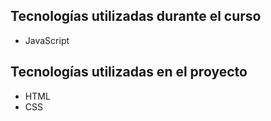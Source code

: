 
## Tecnologías utilizadas durante el curso
* JavaScript

## Tecnologías utilizadas en el proyecto
* HTML
* CSS
